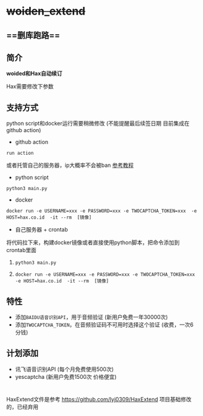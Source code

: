 
# ~~woiden_extend~~

## ==删库跑路==

## 简介

**woided和Hax自动续订**

Hax需要修改下参数




## 支持方式
python script和docker运行需要稍微修改 (不能提醒最后续签日期 目前集成在github action)

- github action

`run action`

或者托管自己的服务器，ip大概率不会被ban  [参考教程](https://docs.github.com/cn/actions/hosting-your-own-runners/about-self-hosted-runners)
- python script

`python3 main.py`
- docker

`docker run -e USERNAME=xxx -e PASSWORD=xxx -e TWOCAPTCHA_TOKEN=xxx  -e HOST=hax.co.id  -it --rm  [镜像]` 
- 自己服务器 + crontab

将代码拉下来，构建docker镜像或者直接使用python脚本，把命令添加到crontab里面

1. `python3 main.py`

2. `docker run -e USERNAME=xxx -e PASSWORD=xxx -e TWOCAPTCHA_TOKEN=xxx  -e HOST=hax.co.id  -it --rm  [镜像]`

## 特性
- 添加`BAIDU语音识别API`，用于音频验证 (新用户免费一年30000次)
- 添加`TWOCAPTCHA_TOKEN`，在音频验证码不可用时选择这个验证 (收费，一次6分钱)

## 计划添加
- 讯飞语音识别API (每个月免费使用500次)
- yescaptcha (新用户免费1500次   价格便宜)



<h1></h1>

HaxExtend文件是参考 https://github.com/lyj0309/HaxExtend 项目基础修改的，已经弃用

